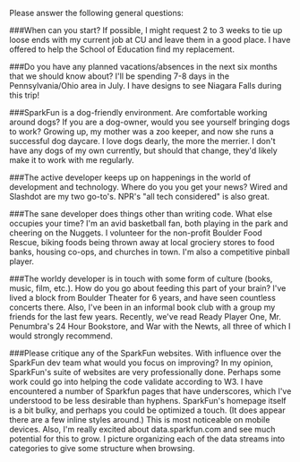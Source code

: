 Please answer the following general questions:

###When can you start?
If possible, I might request 2 to 3 weeks to tie up loose ends with my current job at CU and leave them in a good place. I 
have offered to help the School of Education find my replacement. 

###Do you have any planned vacations/absences in the next six months that we should know about?
I'll be spending 7-8 days in the Pennsylvania/Ohio area in July. I have designs to see Niagara Falls during this trip!

###SparkFun is a dog-friendly environment. Are comfortable working around dogs? If you are a dog-owner, would you see yourself bringing dogs to work?
Growing up, my mother was a zoo keeper, and now she runs a successful dog daycare. I love dogs dearly, the more the merrier. I don't have any dogs 
of my own currently, but should that change, they'd likely make it to work with me regularly.

###The active developer keeps up on happenings in the world of development and technology. Where do you you get your news?
Wired and Slashdot are my two go-to's. NPR's "all tech considered" is also great.

###The sane developer does things other than writing code. What else occupies your time?
I'm an avid basketball fan, both playing in the park and cheering on the Nuggets. I volunteer for the non-profit Boulder Food Rescue, biking foods 
being thrown away at local grociery stores to food banks, housing co-ops, and churches in town. I'm also a competitive pinball player.

###The worldy developer is in touch with some form of culture (books, music, film, etc.). How do you go about feeding this part of your brain?
I've lived a block from Boulder Theater for 6 years, and have seen countless concerts there. Also, I've been in an informal book 
club with a group my friends for the last few years. Recently, we've read Ready Player One, Mr. Penumbra's 24 Hour Bookstore, and War 
with the Newts, all three of which I would strongly recommend.

###Please critique any of the SparkFun websites. With influence over the SparkFun dev team what would you focus on improving?
In my opinion, SparkFun's suite of websites are very professionally done. Perhaps some work could go into helping 
the code validate according to W3. I have encountered a number of Sparkfun pages that have underscores, which I've understood to be less desirable than hyphens. 
SparkFun's homepage itself is a bit bulky, and perhaps you could be optimized a touch. (It does appear there are a few inline styles around.) 
This is most noticeable on mobile devices. Also, I'm really excited about data.sparkfun.com and see much potential for this to grow. I picture organizing 
each of the data streams into categories to give some structure when browsing.